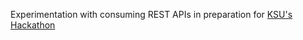 Experimentation with consuming REST APIs in preparation for [KSU's Hackathon](https://www.kennesaw.edu/ccse/events/hackathon/index.php)